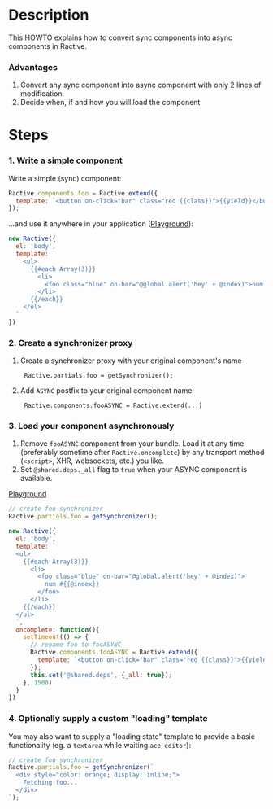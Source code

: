 # Description 

This HOWTO explains how to convert sync components into async components in Ractive. 

### Advantages 
1. Convert any sync component into async component with only 2 lines of modification. 
2. Decide when, if and how you will load the component 

# Steps 

### 1. Write a simple component 

Write a simple (sync) component:

```js
Ractive.components.foo = Ractive.extend({
  template: `<button on-click="bar" class="red {{class}}">{{yield}}</button>`
});
```

...and use it anywhere in your application ([Playground](https://ractive.js.org/playground/?env=docs#N4IgFiBcoE5SBTAJgcwSAvgGhAZ3gEoCGAxgC4CWAbggHQkD2AtgA4MB2C7ZutAZgwYACALxDi5anQQAPMlyQAKYAB12KsvNYAbIvMhCABmo0aAPACMArpo5COAWhLaKJANYiVIC0RhehzkS4uJ4gMMhCwMCBwRgYXgB8UQCeFAjaSHFmAPTWtuwJJmTG7BgAlADcJuycAO7ipJQ0ykXpBgDkFgxIye1YRVosuvpGRWZW2oXqZBpRAMQIpGBCAIIwMETJigDMZXFFpmRmLlOHh2YCwjEhXhbaVgj+jj4woQACKNoMPtq0RNoIGBkRTtMAIXpCADUQjeFHYSFkZUSBxmqI07CsTCEcyisPhsn20zOR2yl1OaJJJxRUWyixIYEJ5myE3JJXKmCAA)): 


```js
new Ractive({
  el: 'body',
  template: `
    <ul>
      {{#each Array(3)}}
        <li>
          <foo class="blue" on-bar="@global.alert('hey' + @index)">num #{{@index}}</foo>
        </li>
      {{/each}}
    </ul>
  `
})
```

### 2. Create a synchronizer proxy 

1. Create a synchronizer proxy with your original component's name 

        Ractive.partials.foo = getSynchronizer();

2. Add `ASYNC` postfix to your original component name

        Ractive.components.fooASYNC = Ractive.extend(...)

### 3. Load your component asynchronously 

1. Remove `fooASYNC` component from your bundle. Load it at any time (preferably sometime after `Ractive.oncomplete`) by any transport method (`<script>`, XHR, websockets, etc.) you like.
2. Set `@shared.deps._all` flag to `true` when your ASYNC component is available. 

[Playground](https://ractive.js.org/playground/?env=docs#N4IgFiBcoE5SBTAJgcwSANCAzlA2uAC6EAO2kA9BQMZIB2AdDAIYDuKAloQ9QPYC2NBDAT9qoii2qEOANwQBabAE861MDF50OAL2EUAzABZmRgJwBWAIwB2CmkIBlVes3a9MBgCtcAXQC+WLiQIFQABNQizIQIYQBmvLxhKmoaWrrCADp0AErM0nIIDCTMMDLMADbYDAlJALxhDs6pbhkwABQAlADc2dl0CKxheQXy7cB9MRWQYQDkAEa8SMqzGJMx-CQV0QgzAAaTADwArhUAfJOZhMDAAMQI+WBhAIIwLMrtBp3+-peEV4cKhwLnQrmD-oRDrUIttsNg6pkQPMKscEIiwloFPNSgiQAABFAVXjYioMSrCQjtWZgBArMIAajCeI4dCQCAAHp1ESDwbzCHRjvwwrcbszWRyfn9wYcKLUeRCARQgfKrjcKA91JLQZCKKd5Xs1tqtHxNhUEDEZnFjmoZFouhNtVdsOaACocfgIXjHSldMJ1M5hB188IiOjMD3xRJhQhJWrPRwATQAcgBhKWEEYyeQ8AQkLQIOiEapxxOpv3DfJZoocmKs8bpq4bLY7faHebemN0DF0BTUIHUADWuOxMHRfeYcNxIiQgeA47hkpAZxuyg4CAqSB+MvbxC0ZwOjoh-h66cIYA41WdlNmeOwYFKyAYbLIq0DAH1KtNozBUcfeofAjCKwLAABhArltV+OhjxAfwgA)

```js
// create foo synchronizer
Ractive.partials.foo = getSynchronizer();

new Ractive({
  el: 'body',
  template: `
  <ul>
    {{#each Array(3)}}
      <li>
        <foo class="blue" on-bar="@global.alert('hey' + @index)">
          num #{{@index}}
        </foo>
      </li>
    {{/each}}
  </ul>
  `,
  oncomplete: function(){
    setTimeout(() => {
      // rename foo to fooASYNC
      Ractive.components.fooASYNC = Ractive.extend({
        template: `<button on-click="bar" class="red {{class}}">{{yield}}</button>`
      });
      this.set('@shared.deps', {_all: true});
    }, 1500)
  }
})

```

### 4. Optionally supply a custom "loading" template 

You may also want to supply a "loading state" template to provide a basic functionality (eg. a `textarea` while waiting `ace-editor`): 

```js
// create foo synchronizer
Ractive.partials.foo = getSynchronizer(`
  <div style="color: orange; display: inline;">
    Fetching foo... 
  </div>
`);
```




